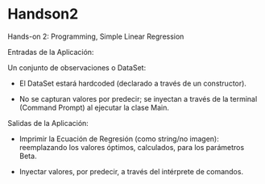 # Handson2
Hands-on 2: Programming, Simple Linear Regression

Entradas de la Aplicación:

Un conjunto de observaciones  o DataSet:

- El DataSet estará hardcoded (declarado a través de un constructor).

- No se capturan valores por predecir; se inyectan a través de la terminal  (Command Prompt) al ejecutar la clase Main.

Salidas de la Aplicación:

- Imprimir la Ecuación de Regresión (como string/no imagen): reemplazando los valores óptimos, calculados, para los parámetros Beta.

- Inyectar valores, por predecir, a través del intérprete de comandos. 

